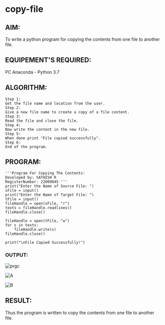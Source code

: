 # copy-file
## AIM:
To write a python program for copying the contents from one file to another file.
## EQUIPEMENT'S REQUIRED: 
PC
Anaconda - Python 3.7
## ALGORITHM: 
```
Step 1:
Get the file name and location from the user.
Step 2:
Give a new file name to create a copy of a file content.
Step 3:
Read the file and close the file.
Step 4:
Now write the content in the new file.
Step 5:
When done print "File copied successfully".
Step 6:
End of the program.
```
## PROGRAM:
```
'''Program For Copying The Contents:
Developed by: SATHISH R
RegisterNumber: 22009045 '''
print("Enter the Name of Source File: ")
sFile = input()
print("Enter the Name of Target File: ")
tFile = input()
fileHandle = open(sFile, "r")
texts = fileHandle.readlines()
fileHandle.close()

fileHandle = open(tFile, "w")
for s in texts:
    fileHandle.write(s)
fileHandle.close()

print("\nFile Copied Successfully!")
```
### OUTPUT:
![prgc](https://user-images.githubusercontent.com/120574768/214610627-8fc150a6-8d8c-4b5d-b21e-ee99ead92563.png)

![A](https://user-images.githubusercontent.com/120574768/214610672-364fecbb-54b9-4e70-b4c4-e45c9f0627a6.png)

![B](https://user-images.githubusercontent.com/120574768/214610700-da2132ac-f327-4c70-9fef-fcc4af0ac867.png)
## RESULT:
Thus the program is written to copy the contents from one file to another file.
